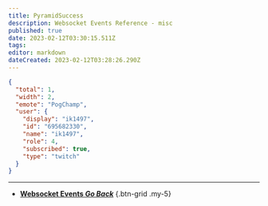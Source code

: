 ```yaml
---
title: PyramidSuccess
description: Websocket Events Reference - misc
published: true
date: 2023-02-12T03:30:15.511Z
tags: 
editor: markdown
dateCreated: 2023-02-12T03:28:26.290Z
---
```


```json
{
  "total": 1,
  "width": 2,
  "emote": "PogChamp",
  "user": {
    "display": "ik1497",
    "id": "695682330",
    "name": "ik1497",
    "role": 4,
    "subscribed": true,
    "type": "twitch"
  }
}
```

---

- [<i class="mdi mdi-chevron-left"></i>**Websocket Events *Go Back***](/Servers-Clients/WebSocket-Server/Events)
{.btn-grid .my-5}